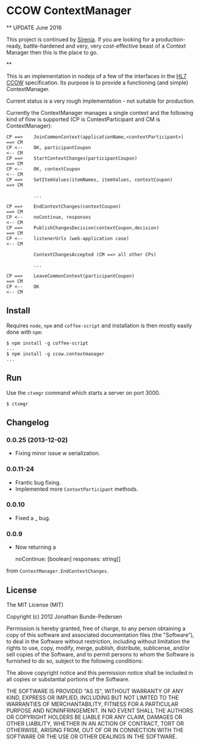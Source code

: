 # CCOW ContextManager

**
UPDATE June 2016

This project is continued by [Sirenia](http://sirenia.eu). If you are looking for a production-ready, battle-hardened and very, very cost-effective beast of a Context Manager then this is the place to go.

**

This is an implementation in nodejs of a few of the interfaces in the [HL7 CCOW](http://en.wikipedia.org/wiki/CCOW) specification. Its purpose is to provide a functioning (and simple) ContextManager. 

Current status is a very rough implementation - not suitable for production.


Currently the ContextManager manages a single context and the following kind of flow is supported (CP is ContextParticipant and CM is ContextManager):


    CP ==>    JoinCommonContext(applicationName,<contextParticipant>)     ==> CM
    CP <--    OK, participantCoupon                                       <-- CM
    CP ==>    StartContextChanges(participantCoupon)                      ==> CM
    CP <--    OK, contextCoupon                                           <-- CM
    CP ==>    SetItemValues(itemNames, itemValues, contextCoupon)         ==> CM

              ...
    
    CP ==>    EndContextChanges(contextCoupon)                            ==> CM
    CP <--    noContinue, responses                                       <-- CM
    CP ==>    PublishChangesDecision(contextCoupon,decision)              ==> CM
    CP <--    listenerUrls (web-application case)                         <-- CM

              ContextChangesAccepted (CM ==> all other CPs)
   
              ...

    CP ==>    LeaveCommonContext(participantCoupon)                       ==> CM
    CP <--    OK                                                          <-- CM

## Install

Requires `node`, `npm` and `coffee-script` and installation is then mostly easily done with `npm`:

    $ npm install -g coffee-script
    ...
    $ npm install -g ccow.contextmanager
    ...


## Run

Use the `ctxmgr` command which starts a server on port 3000. 

    $ ctxmgr


## Changelog

### 0.0.25 (2013-12-02)

 * Fixing minor issue w serialization.

### 0.0.11-24

 * Frantic bug fixing.
 * Implemented more `ContextParticipant` methods.

### 0.0.10

 * Fixed a _ bug.

### 0.0.9

 * Now returning a 

      noContinue: [boolean]
      responses: string[]

  from `ContextManager.EndContextChanges`.

## License

The MIT License (MIT)

Copyright (c) 2012 Jonathan Bunde-Pedersen

Permission is hereby granted, free of charge, to any person obtaining a copy of this software and associated documentation files (the "Software"), to deal in the Software without restriction, including without limitation the rights to use, copy, modify, merge, publish, distribute, sublicense, and/or sell copies of the Software, and to permit persons to whom the Software is furnished to do so, subject to the following conditions:

The above copyright notice and this permission notice shall be included in all copies or substantial portions of the Software.

THE SOFTWARE IS PROVIDED "AS IS", WITHOUT WARRANTY OF ANY KIND, EXPRESS OR IMPLIED, INCLUDING BUT NOT LIMITED TO THE WARRANTIES OF MERCHANTABILITY, FITNESS FOR A PARTICULAR PURPOSE AND NONINFRINGEMENT. IN NO EVENT SHALL THE AUTHORS OR COPYRIGHT HOLDERS BE LIABLE FOR ANY CLAIM, DAMAGES OR OTHER LIABILITY, WHETHER IN AN ACTION OF CONTRACT, TORT OR OTHERWISE, ARISING FROM, OUT OF OR IN CONNECTION WITH THE SOFTWARE OR THE USE OR OTHER DEALINGS IN THE SOFTWARE.
